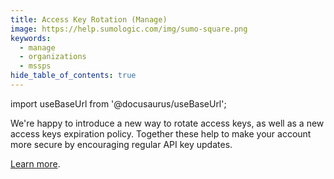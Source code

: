 ```yaml
---
title: Access Key Rotation (Manage)
image: https://help.sumologic.com/img/sumo-square.png
keywords:
  - manage
  - organizations
  - mssps
hide_table_of_contents: true    
---
```


import useBaseUrl from '@docusaurus/useBaseUrl';

We're happy to introduce a new way to rotate access keys, as well as a new access keys expiration policy. Together these help to make your account more secure by encouraging regular API key updates.

[Learn more](/docs/manage/security/access-keys/#access-keys-expiration-policy).